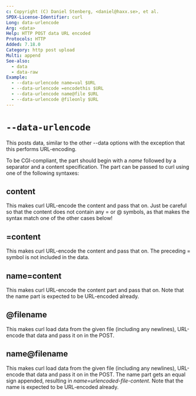 ```yaml
---
c: Copyright (C) Daniel Stenberg, <daniel@haxx.se>, et al.
SPDX-License-Identifier: curl
Long: data-urlencode
Arg: <data>
Help: HTTP POST data URL encoded
Protocols: HTTP
Added: 7.18.0
Category: http post upload
Multi: append
See-also:
  - data
  - data-raw
Example:
  - --data-urlencode name=val $URL
  - --data-urlencode =encodethis $URL
  - --data-urlencode name@file $URL
  - --data-urlencode @fileonly $URL
---
```


# `--data-urlencode`

This posts data, similar to the other --data options with the exception
that this performs URL-encoding.

To be CGI-compliant, the <data> part should begin with a *name* followed
by a separator and a content specification. The <data> part can be passed to
curl using one of the following syntaxes:

## content
This makes curl URL-encode the content and pass that on. Just be careful
so that the content does not contain any = or @ symbols, as that makes
the syntax match one of the other cases below!

## =content
This makes curl URL-encode the content and pass that on. The preceding =
symbol is not included in the data.

## name=content
This makes curl URL-encode the content part and pass that on. Note that
the name part is expected to be URL-encoded already.

## @filename
This makes curl load data from the given file (including any newlines),
URL-encode that data and pass it on in the POST.

## name@filename
This makes curl load data from the given file (including any newlines),
URL-encode that data and pass it on in the POST. The name part gets an equal
sign appended, resulting in *name=urlencoded-file-content*. Note that the
name is expected to be URL-encoded already.
